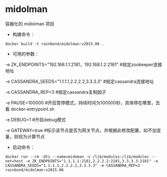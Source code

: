 # midolman

容器化的 midolman 项目

- 构建命令：

`docker build -t rainbond/midolman:v2015.06 .`

- 可用的参数：

-e ZK_ENDPOINTS="192.168.1.1:2181，192.168.1.2:2181"  #规定zookeeper连接地址

-e CASSANDRA_SEEDS="1.1.1.1,2.2.2.2,3.3.3.3"          #规定cassandra连接地址

-e CASSANDRA_REP=3                                    #规定cassandra复制因子

-e PAUSE=100000                                       #开启暂停模式，持续时间为100000秒，具体停在哪里，去看 docker-entrypoint.sh

-e DEBUG=1                                            #开启debug模式

-e GATEWAY=true                                       #标示该节点是否为网关节点，并根据此修改配置，如不加变量，则视为计算节点

- 启动命令：

`docker run --rm -dti --name=midoman -v /lib/modules:/lib/modules --net=host -e ZK_ENDPOINTS="1.1.1.1:2181,2.2.2.2:2181,3.3.3.3:2181" -e CASSANDRA_SEEDS="1.1.1.1,2.2.2.2,3.3.3.3" -e CASSANDRA_REP=3 rainbond/midolman:v2015.06`
